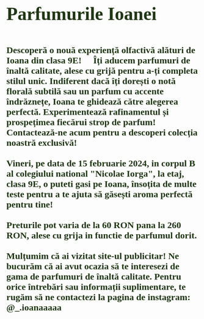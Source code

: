 <html>
	<head>
		<title> Parfumurile Ioanei </title>
	</head>
	<body background="bg.jpeg">
		<font face="Comic Sans MS" size="10" color="#1f3613"><b>Parfumurile Ioanei <br><br>
		<font face="Comic Sans MS" size="5" color="#1f3613">Descoperă o nouă experiență olfactivă alături de Ioana din clasa 9E! 💫 Îți aducem parfumuri de înaltă calitate, alese cu grijă pentru a-ți completa stilul unic. Indiferent dacă îți dorești o notă florală subtilă sau un parfum cu accente îndrăznețe, Ioana te ghidează către alegerea perfectă. Experimentează rafinamentul și prospețimea fiecărui strop de parfum! Contactează-ne acum pentru a descoperi colecția noastră exclusivă! 🌸✨ <br> <br>
Vineri, pe data de 15 februarie 2024, in corpul B al colegiului national "Nicolae Iorga", la etaj, clasa 9E, o puteti gasi pe Ioana, însoțita de multe teste pentru a te ajuta să găsești aroma perfectă pentru tine! <br> <br>
Preturile pot varia de la 60 RON pana la 260 RON, alese cu grija in functie de parfumul dorit. <br><br>
Mulțumim că ai vizitat site-ul publicitar! Ne bucurăm că ai avut ocazia să te interesezi de gama de parfumuri de înaltă calitate. Pentru orice întrebări sau informații suplimentare, te rugăm să ne contactezi la pagina de instagram: @_.ioanaaaaa <br>
🌸🌸🌸🌸🌸 <Br>
	<b>

